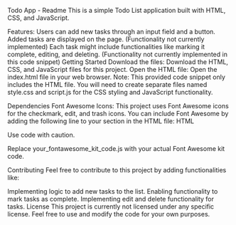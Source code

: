 Todo App - Readme
This is a simple Todo List application built with HTML, CSS, and JavaScript.

Features:
Users can add new tasks through an input field and a button.
Added tasks are displayed on the page. (Functionality not currently implemented)
Each task might include functionalities like marking it complete, editing, and deleting. (Functionality not currently implemented in this code snippet)
Getting Started
Download the files: Download the HTML, CSS, and JavaScript files for this project.
Open the HTML file: Open the index.html file in your web browser.
Note: This provided code snippet only includes the HTML file. You will need to create separate files named style.css and script.js for the CSS styling and JavaScript functionality.

Dependencies
Font Awesome Icons: This project uses Font Awesome icons for the checkmark, edit, and trash icons. You can include Font Awesome by adding the following line to your <head> section in the HTML file:
HTML
<script src="https://kit.fontawesome.com/your_fontawesome_kit_code.js" crossorigin="anonymous"></script>
Use code with caution.

Replace your_fontawesome_kit_code.js with your actual Font Awesome kit code.

Contributing
Feel free to contribute to this project by adding functionalities like:

Implementing logic to add new tasks to the list.
Enabling functionality to mark tasks as complete.
Implementing edit and delete functionality for tasks.
License
This project is currently not licensed under any specific license. Feel free to use and modify the code for your own purposes.
